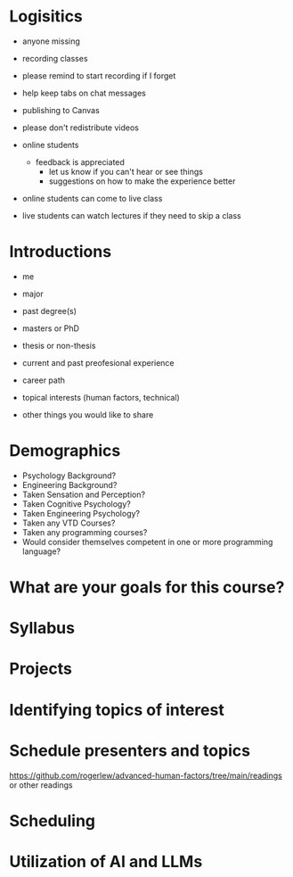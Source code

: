 # Logisitics

- anyone missing
- recording classes
- please remind to start recording if I forget
- help keep tabs on chat messages
- publishing to Canvas
- please don't redistribute videos

- online students
  - feedback is appreciated
    - let us know if you can't hear or see things
    - suggestions on how to make the experience better

- online students can come to live class
- live students can watch lectures if they need to skip a class

# Introductions

- me

- major
- past degree(s)
- masters or PhD
- thesis or non-thesis
- current and past preofesional experience
- career path
- topical interests (human factors, technical)
- other things you would like to share

# Demographics

- Psychology Background?
- Engineering Background?
- Taken Sensation and Perception?
- Taken Cognitive Psychology?
- Taken Engineering Psychology?
- Taken any VTD Courses?
- Taken any programming courses?
- Would consider themselves competent in one or more programming language?


# What are your goals for this course?

# Syllabus

# Projects

# Identifying topics of interest

# Schedule presenters and topics

https://github.com/rogerlew/advanced-human-factors/tree/main/readings or other readings

# Scheduling

# Utilization of AI and LLMs
